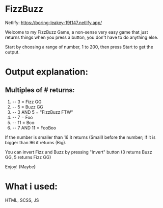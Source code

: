 # FizzBuzz

Netlify: https://boring-leakey-19f147.netlify.app/

Welcome to my FizzBuzz Game, a non-sense very easy game that just returns things when you press a button, you don't have to do anything else.

Start by choosing a range of number, 1 to 200, then press Start to get the output.

# Output explanation:

## Multiples of # returns:

1. -- 3 = Fizz GG
2. -- 5 = Buzz GG
3. -- 3 AND 5 = "FizzBuzz FTW"
4. -- 7 = Foo
5. -- 11 = Boo
6. -- 7 AND 11 = FooBoo

If the number is smaller than 16 it returns (Small) before the number; 
If it is bigger than 96 it returns (Big).

You can invert Fizz and Buzz by pressing "Invert" button (3 returns Buzz GG, 5 returns Fizz GG)

Enjoy! (Maybe)

# What i used:

HTML, SCSS, JS
